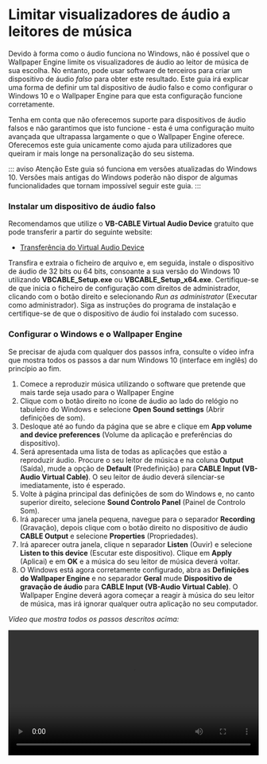 # Limitar visualizadores de áudio a leitores de música

Devido à forma como o áudio funciona no Windows, não é possível que o Wallpaper Engine limite os visualizadores de áudio ao leitor de música de sua escolha. No entanto, pode usar software de terceiros para criar um dispositivo de áudio *falso* para obter este resultado. Este guia irá explicar uma forma de definir um tal dispositivo de áudio falso e como configurar o Windows 10 e o Wallpaper Engine para que esta configuração funcione corretamente.

Tenha em conta que não oferecemos suporte para dispositivos de áudio falsos e não garantimos que isto funcione - esta é uma configuração muito avançada que ultrapassa largamente o que o Wallpaper Engine oferece. Oferecemos este guia unicamente como ajuda para utilizadores que queiram ir mais longe na personalização do seu sistema.

::: aviso Atenção
Este guia só funciona em versões atualizadas do Windows 10. Versões mais antigas do Windows poderão não dispor de algumas funcionalidades que tornam impossível seguir este guia. 
:::

### Instalar um dispositivo de áudio falso

Recomendamos que utilize o **VB-CABLE Virtual Audio Device** gratuito que pode transferir a partir do seguinte website:

* [Transferência do Virtual Audio Device](https://www.vb-audio.com/Cable/)

Transfira e extraia o ficheiro de arquivo e, em seguida, instale o dispositivo de áudio de 32 bits ou 64 bits, consoante a sua versão do Windows 10 utilizando **VBCABLE_Setup.exe** ou **VBCABLE_Setup_x64.exe**. Certifique-se de que inicia o ficheiro de configuração com direitos de administrador, clicando com o botão direito e selecionando *Run as administrator* (Executar como administrador). Siga as instruções do programa de instalação e certifique-se de que o dispositivo de áudio foi instalado com sucesso.

### Configurar o Windows e o Wallpaper Engine

Se precisar de ajuda com qualquer dos passos infra, consulte o vídeo infra que mostra todos os passos a dar num Windows 10 (interface em inglês) do princípio ao fim.

1. Comece a reproduzir música utilizando o software que pretende que mais tarde seja usado para o Wallpaper Engine
2. Clique com o botão direito no ícone de áudio ao lado do relógio no tabuleiro do Windows e selecione **Open Sound settings** (Abrir definições de som).
3. Desloque até ao fundo da página que se abre e clique em **App volume and device preferences** (Volume da aplicação e preferências do dispositivo).
4. Será apresentada uma lista de todas as aplicações que estão a reproduzir áudio. Procure o seu leitor de música e na coluna **Output** (Saída), mude a opção de **Default** (Predefinição) para **CABLE Input (VB-Audio Virtual Cable)**. O seu leitor de áudio deverá silenciar-se imediatamente, isto é esperado.
5. Volte à página principal das definições de som do Windows e, no canto superior direito, selecione **Sound Controlo Panel** (Painel de Controlo Som).
6. Irá aparecer uma janela pequena, navegue para o separador **Recording** (Gravação), depois clique com o botão direito no dispositivo de áudio **CABLE Output** e selecione **Properties** (Propriedades).
7. Irá aparecer outra janela, clique n separador **Listen** (Ouvir) e selecione **Listen to this device** (Escutar este dispositivo). Clique em **Apply** (Aplicai) e em **OK** e a música do seu leitor de música deverá voltar.
8. O Windows está agora corretamente configurado, abra as **Definições do Wallpaper Engine** e no separador **Geral** mude **Dispositivo de gravação de áudio** para **CABLE Input (VB-Audio Virtual Cable)**. O Wallpaper Engine deverá agora começar a reagir à música do seu leitor de música, mas irá ignorar qualquer outra aplicação no seu computador.

*Vídeo que mostra todos os passos descritos acima:*

<video width="100%" controls>
  <source src="/videos/audioinputdevice.mp4" type="video/mp4">
  O seu browser não suporta o tag vídeo.
</video>
